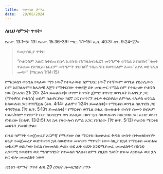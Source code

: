 ```yaml
---
title:  የወንጌሉ ጅማሬ
date:   29/06/2024
---
```


### ለዚህ ሳምንት ጥናት፡
የሐዋ. 13:1–5፣ 13፤ የሐዋ. 15:36–39፤ ማር. 1:1–15፤ ኢሳ. 40:3፤ ዳን. 9:24–27።

> <p>የመታሰቢያ ጥቅስ</p>
> “ዮሐንስም አልፎ ከተሰጠ በኋላ ኢየሱስ የእግዚአብሔርን መንግሥት ወንጌል እየሰበከና 'ዘመኑ ተፈጸመ የእግዚአብሔርም መንግሥት ቀርባለች ንስሐ ግቡ በወንጌልም እመኑ' እያለ ወደ ገሊላ መጣ።” (ማርቆስ 1:14፣15)

የማርቆስን ወንጌል የጻፈው ማን ነው? የተጻፈውስ ለምንድር ነው? የትኛውም ወንጌል የደራሲውን ስም አይገልጽም። ከሌሎቹ እጅግ የሚቀርበው ተወዳጅ ደቀ መዝሙር የሚል ስም የተሰጠው ዮሐንስ ነው (ዮሐንስ 21፡ 20፣ 24ን ይመልከቱ)። ሆኖም ከጥንት ጀምሮ ቀኖናዊ ወንጌላት ከሐዋርያ ጋር (ማቴዎስ፣ ዮሐንስ) ወይም ከሐዋርያው ጓደኛ ጋር በተገናኘ ሁኔታ ቀርበዋል። ለምሳሌ የሉቃስ ወንጌል ከጳውሎስ ጋር ተገናኝቷል (ቆላ. 4፡14፣ ፊልሞና 1፡24ን ይመልከቱ)። የማርቆስ ወንጌል ከጴጥሮስ ጋር ተገናኝቷል (1ኛ ጴጥ. 5፡13ን ይመልከቱ)። የማርቆስ ወንጌል ፀሐፊ በመጽሐፉ ውስጥ ስሙን በፍጹም ባይጠቅስም የቀደምት ቤተ ክርስቲያን ወግ ደራሲው በሆነ ጊዜ ከጳውሎስና ከበርናባስ ጋር አብሮ ይጓዝ የነበረው (የሐዋ. 13፡2፣5) እና ኋላ የጳውሎስ የሥራ አጋር የነበረው (1ኛ ጵጥ. 5፡13) ዮሐንስ ማርቆስ መሆኑን ያመለክታል።

በዚህ ሳምንት የመጀመሪያ እርምጃ የሚሆነው ስለ ማርቆስ በመጽሐፍ ቅዱስ ውስጥ በተመለከተበት ሁኔታ የመጀመሪያ ውድቀቱንና ኋላ ከውድቀቱ መነሳቱን ማጥናት ነው። ከዚያ በኋላ የማርቆስ መጽሐፍ መክፈቻ ወደሆነው ክፍል በመመለስ ታሪኩ ወደ ፊት ወዴት እንደሚያመራ መመልከትና በአንድ አጋጣሚ የወደቀና ወደ ሚስዮናዊነት የተመለሰ ግለሰብ ለምን የዚህን ዓይነት ጽሁፍ እንደጻፈ ወደ ኋላ ዞር ብሎ መመልከት ነው። 

_የዚህን ሳምንት ጥናት ለሰኔ 29 ሰንበት ለመዘጋጀት ያጥኑ_